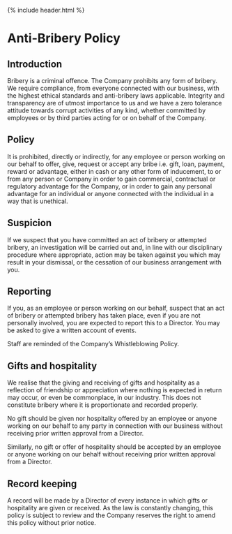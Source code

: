 {% include header.html %}

# Anti-Bribery Policy

## Introduction

Bribery is a criminal offence. The Company prohibits any form of bribery. We require compliance, from everyone connected with our business, with the highest ethical standards and anti-bribery laws applicable. Integrity and transparency are of utmost importance to us and we have a zero tolerance attitude towards corrupt activities of any kind, whether committed by employees or by third parties acting for or on behalf of the Company. 

## Policy 

It is prohibited, directly or indirectly, for any employee or person working on our behalf to offer, give, request or accept any bribe i.e. gift, loan, payment, reward or advantage, either in cash or any other form of inducement, to or from any person or Company in order to gain commercial, contractual or regulatory advantage for the Company, or in order to gain any personal advantage for an individual or anyone connected with the individual in a way that is unethical. 

## Suspicion 

If we suspect that you have committed an act of bribery or attempted bribery, an investigation will be carried out and, in line with our disciplinary procedure where appropriate, action may be taken against you which may result in your dismissal, or the cessation of our business arrangement with you. 

## Reporting 

If you, as an employee or person working on our behalf, suspect that an act of bribery or attempted bribery has taken place, even if you are not personally involved, you are expected to report this to a Director. You may be asked to give a written account of events. 

Staff are reminded of the Company’s Whistleblowing Policy.

## Gifts and hospitality 

We realise that the giving and receiving of gifts and hospitality as a reflection of friendship or appreciation where nothing is expected in return may occur, or even be commonplace, in our industry. This does not constitute bribery where it is proportionate and recorded properly. 

No gift should be given nor hospitality offered by an employee or anyone working on our behalf to any party in connection with our business without receiving prior written approval from a Director. 

Similarly, no gift or offer of hospitality should be accepted by an employee or anyone working on our behalf without receiving prior written approval from a Director. 

## Record keeping 

A record will be made by a Director of every instance in which gifts or hospitality are given or received. As the law is constantly changing, this policy is subject to review and the Company reserves the right to amend this policy without prior notice. 

